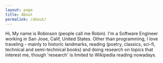 ```yaml
---
layout: page
title: About
permalink: /about/
---
```


Hi, My name is Robinson (people call me Robin). I'm a Software Engineer working in San Jose, Calif, United States. Other than programming, I love traveling - mainly to historic landmarks, reading (poetry, classics, sci-fi, technical and semi-technical books) and doing research on topics that interest me, though 'research' is limited to Wikipedia reading nowadays. 

